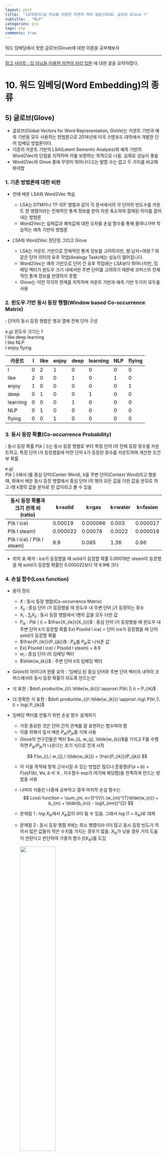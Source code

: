 ```yaml
---
layout: post
title:  "[요약정리]딥 러닝을 이용한 자연어 처리 입문(Ch10. 글로브 Glove )"
subtitle:   "NLP"
categories: pro
tags: nlp
comments: true
---
```


워드 임베딩에서 핫한 글로브(Glove)에 대한 이론을 공부해보자

---

[참고 사이트 : 딥 러닝을 이용한 자연어 처리 입문](https://wikidocs.net/22885) 에 대한 글을 요약하였다. 



# 10. 워드 임베딩(Word Embedding)의 종류

## 5) 글로브(Glove)
  
- 글로브(Global Vectors for Word Representation, GloVe)는 카운트 기반과 예측 기반을 모두 사용하는 방법론으로 2014년에 미국 스탠포드 대학에서 개발한 단어 임베딩 방법론이다.
- 기존의 카운트 기반의 LSA(Latent Semantic Analysis)와 예측 기반의 Word2Vec의 단점을 지적하며 이를 보완하는 목적으로 나옴. 실제로 성능이 좋음
- Word2Vec와 Glove 중에 무엇이 뛰어나다고는 말할 수는 없고 두 가지를 비교해봐야함
  

### 1. 기존 방법론에 대한 비판
  
- 전에 배운 LSA와 Word2Vec 복습
  - LSA는 DTM이나 TF-IDF 행렬과 같이 각 문서에서의 각 단어의 빈도수를 카운트 한 행렬이라는 전체적인 통계 정보를 받아 차원 축소하여 잠재된 의미를 끌어내는 방법론
  - Word2Vec는 실제값과 예측값에 대한 오차를 손실 함수를 통해 줄여나가며 학습하는 예측 기반의 방법론

- LSA와 Word2Vec 장단점 그리고 Glove
  - LSA는 카운트 기반으로 전체적인 통계 정보를 고려하지만, 왕:남자=여왕:? 와 같은 단어 의미의 유추 작업(Analogy Task)에는 성능이 떨어집니다.
  - Word2Vec는 예측 기반으로 단어 간 유추 작업에는 LSA보다 뛰어나지만, 임베딩 벡터가 윈도우 크기 내에서만 주변 단어를 고려하기 때문에 코퍼스의 전체적인 통계 정보를 반영하지 못함
  - Glove는 이런 각각의 한계를 지적하며 카운트 기반과 예측 기반 두가지 모두를 사용


### 2. 윈도우 기반 동시 등장 행렬(Window based Co-occurrence Matrix)
: 단어의 동시 등장 행렬은 행과 열에 전체 단어 구성
  
e.g) 윈도우 크기는 1  
I like deep learning  
I like NLP  
I enjoy flying  

  
| 카운트   | I | like | enjoy | deep | learning | NLP | flying |
|----------|---|------|-------|------|----------|-----|--------|
| I        | 0 | 2    | 1     | 0    | 0        | 0   | 0      |
| like     | 2 | 0    | 0     | 1    | 0        | 1   | 0      |
| enjoy    | 1 | 0    | 0     | 0    | 0        | 0   | 1      |
| deep     | 0 | 1    | 0     | 0    | 1        | 0   | 0      |
| learning | 0 | 0    | 0     | 1    | 0        | 0   | 0      |
| NLP      | 0 | 1    | 0     | 0    | 0        | 0   | 0      |
| flying   | 0 | 0    | 1     | 0    | 0        | 0   | 0      |
  
  
  
### 3. 동시 등장 확률(Co-occurrence Probability)
: 동시 등장 확률 $P(k\ |\ i)$는 동시 등장 행렬로 부터 특정 단어 i의 전체 등장 횟수를 카운트하고, 특정 단어 i가 등장했을때 어떤 단어 k가 등장한 횟수를 카운트하여 계산한 조건부 확률
  
e.g)  
$P(k\ |\ i)$에서 i를 중심 단어(Center Word), k를 주변 단어(Context Word)라고 했을 때, 위에서 배운 동시 등장 행렬에서 중심 단어 i의 행의 모든 값을 더한 값을 분모로 하고 i행 k열의 값을 분자로 한 값이라고 볼 수 있음
  
| 동시 등장 확률과 크기 관계 비(ratio) | k=solid  | k=gas    | k=water | k=fasion |
|--------------------------------------|----------|----------|---------|----------|
| P(k l ice)                           | 0.00019  | 0.000066 | 0.003   | 0.000017 |
| P(k l steam)                         | 0.000022 | 0.00078  | 0.0022  | 0.000018 |
| P(k l ice) / P(k l steam)            | 8.9      | 0.085    | 1.36    | 0.96     |

- 위의 표 해석
: ice가 등장했을 때 solid가 등장할 확률 0.00019은 steam이 등장했을 때 solid가 등장할 확률인 0.000022보다 약 8.9배 크다

### 4. 손실 함수(Loss function)
- 용어 정리
  - $X$ : 동시 등장 행렬(Co-occurrence Matrix)
  - $X_{ij}$ : 중심 단어 i가 등장했을 때 윈도우 내 주변 단어 j가 등장하는 횟수
  - $X_{i} : \sum_j X_{ij}$ : 동시 등장 행렬에서 i행의 값을 모두 더한 값
  - $P_{ik}$ : $P(k\ |\ i)$ = $\frac{X_{ik}}{X_{i}}$ : 중심 단어 i가 등장했을 때 윈도우 내 주변 단어 k가 등장할 확률
    Ex) P(solid l ice) = 단어 ice가 등장했을 때 단어 solid가 등장할 확률
  - $\frac{P_{ik}}{P_{jk}}$ : ${P_{ik}}$를 ${P_{jk}}$로 나눠준 값
  - Ex) P(solid l ice) / P(solid l steam) = 8.9
  - $w_{i}$ : 중심 단어 i의 임베딩 벡터
  - $\tilde{w_{k}}$ : 주변 단어 k의 임베딩 벡터

- GloVe의 아이디어 한줄 요약 : '임베딩 된 중심 단어와 주변 단어 벡터의 내적이 코퍼스에서의 동시 등장 확률이 되도록 만드는것'
- 식 표현 : $dot\ product(w_{i}\ \tilde{w_{k}}) \approx\ P(k\ |\ i) = P_{ik}$
- 더 정확한 식 표현 : $dot\ product(w_{i}\ \tilde{w_{k}}) \approx\ log\ P(k\ |\ i) = log\ P_{ik}$

- 임베딩 벡터를 만들기 위한 손실 함수 설계하기
  - 가장 중요한 것은 단어 간의 관계를 잘 표현하는 함수여야 함
  - 이를 위해서 앞서 배운 $P_{ik} / P_{jk}$를 식에 사용
  - Glove의 연구진들은 벡터 $w_{i}, w_{j}, \tilde{w_{k}}$를 가지고 F를 수행하면 $P_{ik} / P_{jk}$가 나온다는 초기 식으로 전개 시작
    
  $$
  F(w_{i},\ w_{j},\ \tilde{w_{k}}) = \frac{P_{ik}}{P_{jk}}
  $$

  - 이 식을 목적에 맞게 근사시킬 수 있는 방법은 많으나 준동형($F(a+b) = F(a)F(b),\ \forall a,\ b\in \mathbb{R}$ , 지수함수 exp가 여기에 해당함)을 만족하게 만드는 방법을 사용
  - 나머지 식들은 나중에 공부하고 결국 마지막 손실 함수는
  $$
  Loss\ function = \sum_{m, n=1}^{V}\ (w_{m}^{T}\tilde{w_{n}} + b_{m} + \tilde{b_{n}} - logX_{mn})^{2}
  $$

  - 문제점 1 : $log\ X_{ik}$에서 $X_{ik}$값이 0이 될 수 있음. 그래서 $log\ (1 + X_{ik})$로 대체
  - 문제점 2 : 동시 등장 행렬 $X$에는 희소 행렬이라 0이 많고 동시 등장 빈도가 적어서 많은 값들이 작은 수치를 가지는 경우가 많음. $X_{ik}$가 낮을 경우 거의 도움이 안된다고 판단하여 가중치 함수 $f(X_{ik})$를 도입

    <img src="https://wikidocs.net/images/page/22885/%EA%B0%80%EC%A4%91%EC%B9%98.PNG" width="50%"> 

  - 위 그림은 가중치 함수로, 너무 X축이 작으면 상대적으로 함수값은 작도록하고 지나치게 높게 해도 최대값이 정해 놓음

  - 최종 일반화된 손실 함수는
  $$
  Loss\ function = \sum_{m, n=1}^{V}\ f(X_{mn})(w_{m}^{T}\tilde{w_{n}} + b_{m} + \tilde{b_{n}} - logX_{mn})^{2}
  $$
